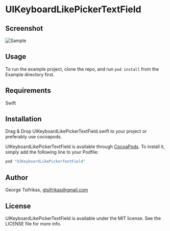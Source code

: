 # UIKeyboardLikePickerTextField

## Screenshot
![Sample](http://i.imgur.com/ZL6hreG.png)

## Usage

To run the example project, clone the repo, and run `pod install` from the Example directory first.

## Requirements
Swift

## Installation
Drag & Drop UIKeyboardLikePickerTextField.swift to your project or preferably use cocoapods.

UIKeyboardLikePickerTextField is available through [CocoaPods](http://cocoapods.org). To install
it, simply add the following line to your Podfile:

```ruby
pod "UIKeyboardLikePickerTextField"
```

## Author

George Tsifrikas, gtsifrikas@gmail.com

## License

UIKeyboardLikePickerTextField is available under the MIT license. See the LICENSE file for more info.
